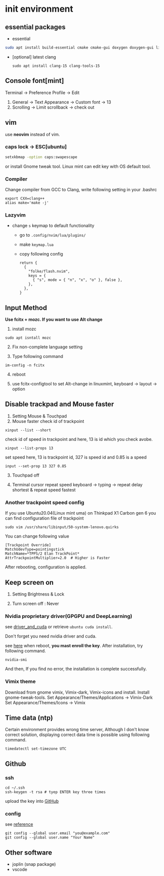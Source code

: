 # init environment

## essential packages

- essential

```sh
sudo apt install build-essential cmake cmake-gui doxygen doxygen-gui libboost-all-dev git neovim
```

- [optional] latest clang

  ```shell
  sudo apt install clang-15 clang-tools-15
  ```
  

## Console font[mint]

Terminal -> Preference
Profile -> Edit

1. General -> Text Appearance -> Custom font -> 13
2. Scrolling -> Limit scrollback -> check out



## vim

use **neovim** instead of vim.


### caps lock -> ESC[ubuntu]

```sh
setxkbmap -option caps:swapescape
```

or install Gnome tweak tool. Linux mint can edit key with OS default tool.

### Compiler

Change compiler from GCC to Clang, write following setting in your .bashrc
```
export CXX=clang++
alias make='make -j'
```

### Lazyvim

- change `s` keymap to default functionality

  - go to `.config/nvim/lua/plugins/`

  - make `keymap.lua`

  - copy following config
    ```
    return {
      {
        "folke/flash.nvim",
        keys = {
          { "s", mode = { "n", "x", "o" }, false },
        },
      },
    }
    ```

    

## Input Method

**Use fcitx + mozc. If you want to use Alt change**

1. install mozc
  ```
  sudo apt isntall mozc
  ```

2. Fix non-complete language setting

3. Type following command
  ```
  im-config -n fcitx
  ```

4. reboot

5. use fcitx-configtool to set Alt-change
    in linuxmint, keyboard -> layout -> option



## Disable trackpad and Mouse faster

1. Setting Mouse & Touchpad
2. Mouse faster
check id of trackpoint

```
xinput --list --short
```

check id of speed in trackpoint
and here, 13 is id which you check avobe.

```
xinput --list-props 13
```

set speed
here, 13 is trackpoint id, 327 is speed id and 0.85 is a speed
```
input --set-prop 13 327 0.85
```

3. Touchpad off

4. Terminal cursor repeat speed
keyboard -> typing -> repeat delay shortest & repeat speed fastest

### Another trackpoint speed config

If you use Ubuntu20.04(Linux mint uma) on Thinkpad X1 Carbon gen 6
you can find configuration file of trackpoint

```
sudo vim /usr/share/libinput/50-system-lenovo.quirks
```

You can change following value

```
[Trackpoint Override]
MatchUdevType=pointingstick
MatchName=*TPPS/2 Elan TrackPoint*
AttrTrackpointMultiplier=2.0  # Higher is Faster
```

After rebooting, configuration is applied.


## Keep screen on

1. Setting Brightness & Lock

2. Turn screen off : Never

   

### Nvidia proprietary driver(GPGPU and DeepLearning)

see [driver_and_cuda](https://developer.nvidia.com/cuda-downloads?target_os=Linux&target_arch=x86_64&Distribution=Ubuntu&target_version=24.04&target_type=deb_network) or retrieve `ubuntu cuda install`.

Don't forget you need nvidia driver and cuda.

see [here](http://gihyo.jp/admin/serial/01/ubuntu-recipe/0454?page=2)
when reboot, **you mast enroll the key**.
After installation, try following command.

```shell
nvidia-smi
```

And then, If you find no error, the installation is complete successfully.

### Vimix theme

Download from gnome vimix, Vimix-dark, Vimix-icons and install.
Install gnome-tweak-tools.
Set Appearance/Themes/Applications -> Vimix-Dark
Set Appearance/Themes/Icons -> Vimix 



## Time data (ntp)

Certain environment provides wrong time server, Although I don't know correct solution, displaying correct data time is possible using following command.

```
timedatectl set-timezone UTC
```



## Github

### ssh

```
cd ~/.ssh
ssh-keygen -t rsa # tyep ENTER key three times
```

upload the key into [GitHub](https://github.com/settings/ssh)



### config
see [reference](https://zenn.dev/taroosg/articles/20241128185741-7ff336de9ad0c2)

```
git config --global user.email "you@example.com"
git config --global user.name "Your Name"
```



## Other software

- joplin (snap package)
- vscode 
